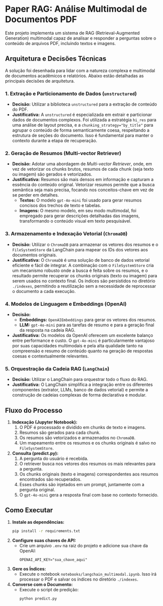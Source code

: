 # Paper RAG: Análise Multimodal de Documentos PDF

Este projeto implementa um sistema de RAG (Retrieval-Augmented Generation) multimodal capaz de analisar e responder a perguntas sobre o conteúdo de arquivos PDF, incluindo textos e imagens.

## Arquitetura e Decisões Técnicas

A solução foi desenhada para lidar com a natureza complexa e multimodal de documentos acadêmicos e relatórios. Abaixo estão detalhadas as principais decisões de arquitetura.

### 1. Extração e Particionamento de Dados (`unstructured`)

- **Decisão:** Utilizar a biblioteca `unstructured` para a extração de conteúdo do PDF.
- **Justificativa:** A `unstructured` é especializada em extrair e particionar dados de documentos complexos. Foi utilizada a estratégia `hi_res` para uma análise de layout precisa, e a `chunking_strategy="by_title"` para agrupar o conteúdo de forma semanticamente coesa, respeitando a estrutura de seções do documento. Isso é fundamental para manter o contexto durante a etapa de recuperação.

### 2. Geração de Resumos (Multi-vector Retriever)

- **Decisão:** Adotar uma abordagem de *Multi-vector Retriever*, onde, em vez de vetorizar os chunks brutos, resumos de cada chunk (seja texto ou imagem) são gerados e vetorizados.
- **Justificativa:** Resumos são mais densos em informação e capturam a essência do conteúdo original. Vetorizar resumos permite que a busca semântica seja mais precisa, focando nos conceitos-chave em vez de se perder em detalhes.
    - **Textos:** O modelo `gpt-4o-mini` foi usado para gerar resumos concisos dos trechos de texto e tabelas.
    - **Imagens:** O mesmo modelo, em seu modo multimodal, foi empregado para gerar descrições detalhadas das imagens, transformando o conteúdo visual em texto pesquisável.

### 3. Armazenamento e Indexação Vetorial (`ChromaDB`)

- **Decisão:** Utilizar o `ChromaDB` para armazenar os vetores dos resumos e o `FileSystemStore` da LangChain para mapear os IDs dos vetores aos documentos originais.
- **Justificativa:** O `ChromaDB` é uma solução de banco de dados vetorial eficiente e fácil de integrar. A combinação com o `FileSystemStore` cria um mecanismo robusto onde a busca é feita sobre os resumos, e o resultado permite recuperar os chunks originais (texto ou imagem) para serem usados no contexto final. Os índices são persistidos no diretório `./indexes`, permitindo a reutilização sem a necessidade de reprocessar o documento a cada execução.

### 4. Modelos de Linguagem e Embeddings (OpenAI)

- **Decisão:**
    - **Embeddings:** `OpenAIEmbeddings` para gerar os vetores dos resumos.
    - **LLM:** `gpt-4o-mini` para as tarefas de resumo e para a geração final da resposta na cadeia RAG.
- **Justificativa:** Os modelos da OpenAI oferecem um excelente balanço entre performance e custo. O `gpt-4o-mini` é particularmente vantajoso por suas capacidades multimodais e pela alta qualidade tanto na compreensão e resumo de conteúdo quanto na geração de respostas coesas e contextualmente relevantes.

### 5. Orquestração da Cadeia RAG (`LangChain`)

- **Decisão:** Utilizar o LangChain para orquestrar todo o fluxo do RAG.
- **Justificativa:** O LangChain simplifica a integração entre os diferentes componentes (extrator, LLMs, banco de dados vetorial) e permite a construção de cadeias complexas de forma declarativa e modular.

## Fluxo do Processo

1.  **Indexação (Jupyter Notebook):**
    1.  O PDF é processado e dividido em chunks de texto e imagens.
    2.  Resumos são gerados para cada chunk.
    3.  Os resumos são vetorizados e armazenados no `ChromaDB`.
    4.  Um mapeamento entre os resumos e os chunks originais é salvo no `FileSystemStore`.
2.  **Consulta (predict.py):**
    1.  A pergunta do usuário é recebida.
    2.  O retriever busca nos vetores dos resumos os mais relevantes para a pergunta.
    3.  Os chunks originais (texto e imagens) correspondentes aos resumos encontrados são recuperados.
    4.  Esses chunks são injetados em um prompt, juntamente com a pergunta original.
    5.  O `gpt-4o-mini` gera a resposta final com base no contexto fornecido.

## Como Executar

1.  **Instale as dependências:**
    ```bash
    pip install -r requirements.txt
    ```
2.  **Configure suas chaves de API:**
    - Crie um arquivo `.env` na raiz do projeto e adicione sua chave da OpenAI:
      ```
      OPENAI_API_KEY="sua_chave_aqui"
      ```
3.  **Gere os Índices:**
    - Execute o notebook `notebooks/langchain_multimodal.ipynb`. Isso irá processar o PDF e salvar os índices no diretório `./indexes`.
4.  **Converse com o Documento:**
    - Execute o script de predição:
      ```bash
      python predict.py
      ```